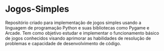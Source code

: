 # Jogos-Simples
Repositório criado para implementação de jogos simples usando a linguagem de programação Python e suas bibliotecas como Pygame e Arcade. 
Tem como objetivo estudar e implementar o funcionamento básico de jogos conhecidos visando aprimorar as habilidades de resolução de problemas e capacidade de desenvolvimento de código.
